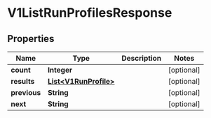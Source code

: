 

# V1ListRunProfilesResponse

## Properties

Name | Type | Description | Notes
------------ | ------------- | ------------- | -------------
**count** | **Integer** |  |  [optional]
**results** | [**List&lt;V1RunProfile&gt;**](V1RunProfile.md) |  |  [optional]
**previous** | **String** |  |  [optional]
**next** | **String** |  |  [optional]



